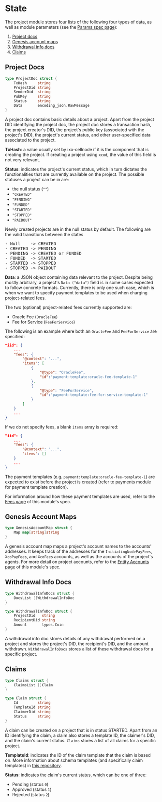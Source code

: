 # State

The project module stores four lists of the following four types of data, as
well as module parameters (see the [Params spec page](06_params.md)):

1. [Project docs](#project-docs)
2. [Genesis account maps](#genesis-account-maps)
3. [Withdrawal info docs](#withdrawal-info-docs)
4. [Claims](#claims)

## Project Docs

```go
type ProjectDoc struct {
    TxHash     string
    ProjectDid string
    SenderDid  string
    PubKey     string
    Status     string
    Data       encoding_json.RawMessage
}
```

A project doc contains basic details about a project. Apart from the project DID
identifying the project doc, the project doc stores a transaction hash, the
project creator's DID, the project's public key (associated with the project's
DID), the project's current status, and other user-specified data associated to
the project.

**TxHash**: a value usually set by ixo-cellnode if it is the component that is
creating the project. If creating a project using `xcod`, the value of this
field is not very relevant.

**Status**: indicates the project's current status, which in turn dictates the
functionalities that are currently available on the project. The possible
statuses a project can be in are:

- the null status (`""`)
- `"CREATED"`
- `"PENDING"`
- `"FUNDED"`
- `"STARTED"`
- `"STOPPED"`
- `"PAIDOUT"`

Newly created projects are in the null status by default. The following are the
valid transitions between the states.
<pre>
- Null    -> CREATED
- CREATED -> PENDING
- PENDING -> CREATED or FUNDED
- FUNDED  -> STARTED
- STARTED -> STOPPED
- STOPPED -> PAIDOUT
</pre>

**Data**: a JSON object containing data relevant to the project. Despite being
mostly arbitrary, a project's `Data ("data")` field is in some cases expected to
follow concrete formats. Currently, there is only one such case, which is when
we want to specify payment templates to be used when charging project-related
fees.

The two (optional) project-related fees currently supported are:

- Oracle Fee (`OracleFee`)
- Fee for Service (`FeeForService`)

The following is an example where both an `OracleFee` and `FeeForService` are
specified:

```json
"iid": {
    ...
    "fees": {
        "@context": "...",
        "items": [
            {
                "@type": "OracleFee",
                "id":"payment:template:oracle-fee-template-1"
            },
            {
                "@type": "FeeForService",
                "id":"payment:template:fee-for-service-template-1"
            }
        ]
    }
    ...
}
```

If we do not specify fees, a blank `items` array is required:

```json
"iid": {
    ...
    "fees": {
        "@context": "...",
        "items": []
    }
    ...
}
```

The payment templates (e.g. `payment:template:oracle-fee-template-1`) are
expected to exist before the project is created (refer to payments module for
payment template creation).

For information around how these payment templates are used, refer to
the [Fees page](04_fees.md) of this module's spec.

## Genesis Account Maps

```go
type GenesisAccountMap struct {
    Map map[string]string
}
```

A genesis account map maps a project's account names to the accounts' addresses.
It keeps track of the addresses for the `InitiatingNodePayFees`, `XcoPayFees`,
and `XcoFees` accounts, as well as the accounts of the project's agents. For
more detail on project accounts, refer to the
[Entity Accounts page](05_entity_accounts.md) of this module's spec.

## Withdrawal Info Docs

```go
type WithdrawalInfoDocs struct {
    DocsList []WithdrawalInfoDoc
}
```

```go
type WithdrawalInfoDoc struct {
    ProjectDid   string
    RecipientDid string
    Amount       types.Coin
}
```

A withdrawal info doc stores details of any withdrawal performed on a project
and stores the project's DID, the recipient's DID, and the amount withdrawn.
`WithdrawalInfoDocs` stores a list of these withdrawal docs for a specific
project.

## Claims

```go
type Claims struct {
    ClaimsList []Claim
}
```

```go
type Claim struct {
    Id         string
    TemplateId string
    ClaimerDid string
    Status     string
}
```

A claim can be created on a project that is in status STARTED. Apart from an ID
identifying the claim, a claim also stores a template ID, the claimer's DID, and
the claim's current status. `Claims` stores a list of all claims for a specific
project.

**TemplateId**: indicates the ID of the claim template that the claim is based
on. More information about schema templates (and specifically claim templates)
in [this repository](https://github.com/ixofoundation/schema).

**Status**: indicates the claim's current status, which can be one of three:

- Pending (status `0`)
- Approved (status `1`)
- Rejected (status `2`)
